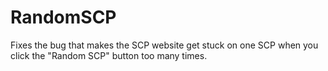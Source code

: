 # RandomSCP
Fixes the bug that makes the SCP website get stuck on one SCP when you click the "Random SCP" button too many times.

